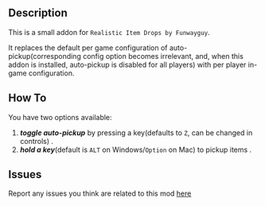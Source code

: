 Description
--------------
This is a small addon for `Realistic Item Drops by Funwayguy`.

It replaces the default per game configuration of auto-pickup(corresponding config option becomes irrelevant, and, when this addon is installed, auto-pickup is disabled for all players) with per player in-game configuration.


How To
--------------
You have two options available:  
1. ***toggle auto-pickup*** by pressing a key(defaults to `Z`, can be changed in controls) .  
2. ***hold a key***(default is `ALT` on Windows/`Option` on Mac) to pickup items .  



Issues
--------------
Report any issues you think are related to this mod [here](https://github.com/Russoul/minecraft-realistic-item-drops-addon/issues)